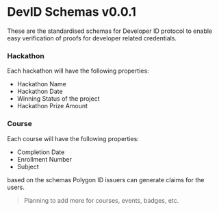 # DevID Schemas v0.0.1

These are the standardised schemas for Developer ID protocol to enable easy verification of proofs for developer related credentials.

### Hackathon
Each hackathon will have the following properties:
- Hackathon Name
- Hackathon Date
- Winning Status of the project
- Hackathon Prize Amount

### Course
Each course will have the following properties:
- Completion Date
- Enrollment Number
- Subject 

based on the schemas Polygon ID issuers can generate claims for the users.

> Planning to add more for courses, events, badges, etc.